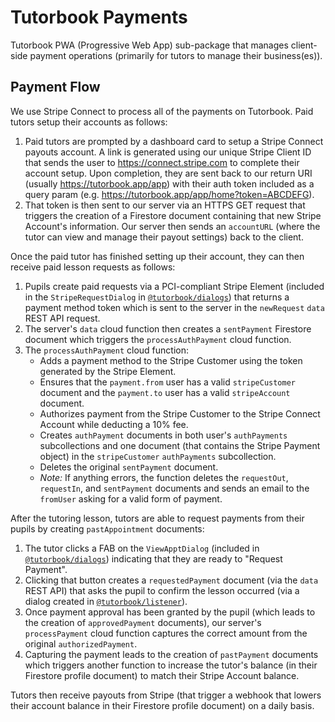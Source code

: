 # Tutorbook Payments

Tutorbook PWA (Progressive Web App) sub-package that manages client-side payment
operations (primarily for tutors to manage their business(es)).

## Payment Flow

We use Stripe Connect to process all of the payments on Tutorbook. Paid tutors
setup their accounts as follows:

1. Paid tutors are prompted by a dashboard card to setup a Stripe Connect
   payouts account. A link is generated using our unique Stripe Client ID that
   sends the user to https://connect.stripe.com to complete their account setup.
   Upon completion, they are sent back to our return URI (usually
   https://tutorbook.app/app) with their auth token included as a query param
   (e.g. https://tutorbook.app/app/home?token=ABCDEFG).
2. That token is then sent to our server via an HTTPS GET request that triggers
   the creation of a Firestore document containing that new Stripe Account's
   information. Our server then sends an `accountURL` (where the tutor can view
   and manage their payout settings) back to the client.

Once the paid tutor has finished setting up their account, they can then receive
paid lesson requests as follows:

1. Pupils create paid requests via a PCI-compliant Stripe Element (included in
   the `StripeRequestDialog` in
   [`@tutorbook/dialogs`](https://npmjs.com/package/@tutorbook/dialogs)) that
   returns a payment method token which is sent to the server in the
   `newRequest` `data` REST API request.
2. The server's `data` cloud function then creates a `sentPayment` Firestore
   document which triggers the `processAuthPayment` cloud function.
3. The `processAuthPayment` cloud function:
   - Adds a payment method to the Stripe Customer using the token generated by
     the Stripe Element.
   - Ensures that the `payment.from` user has a valid `stripeCustomer` document
     and the `payment.to` user has a valid `stripeAccount` document.
   - Authorizes payment from the Stripe Customer to the Stripe Connect Account
     while deducting a 10% fee.
   - Creates `authPayment` documents in both user's `authPayments`
     subcollections and one document (that contains the Stripe Payment object)
     in the `stripeCustomer` `authPayments` subcollection.
   - Deletes the original `sentPayment` document.
   - _Note:_ If anything errors, the function deletes the `requestOut`,
     `requestIn`, and `sentPayment` documents and sends an email to the
     `fromUser` asking for a valid form of payment.

After the tutoring lesson, tutors are able to request payments from their pupils
by creating `pastAppointment` documents:

1. The tutor clicks a FAB on the `ViewApptDialog` (included in
   [`@tutorbook/dialogs`](https://npmjs.com/package/@tutorbook/dialogs))
   indicating that they are ready to "Request Payment".
2. Clicking that button creates a `requestedPayment` document (via the `data`
   REST API) that asks the pupil to confirm the lesson occurred (via a dialog
   created in
   [`@tutorbook/listener`](https://npmjs.com/package/@tutorbook/listener)).
3. Once payment approval has been granted by the pupil (which leads to the
   creation of `approvedPayment` documents), our server's `processPayment` cloud
   function captures the correct amount from the original `authorizedPayment`.
4. Capturing the payment leads to the creation of `pastPayment` documents which
   triggers another function to increase the tutor's balance (in their Firestore
   profile document) to match their Stripe Account balance.

Tutors then receive payouts from Stripe (that trigger a webhook that lowers
their account balance in their Firestore profile document) on a daily basis.
